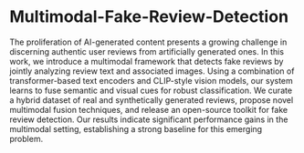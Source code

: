 # Multimodal-Fake-Review-Detection



The proliferation of AI-generated content presents a growing challenge in discerning authentic user reviews from artificially generated ones. In this work, we introduce a multimodal framework that detects fake reviews by jointly analyzing review text and associated images. Using a combination of transformer-based text encoders and CLIP-style vision models, our system learns to fuse semantic and visual cues for robust classification. We curate a hybrid dataset of real and synthetically generated reviews, propose novel multimodal fusion techniques, and release an open-source toolkit for fake review detection. Our results indicate significant performance gains in the multimodal setting, establishing a strong baseline for this emerging problem.
